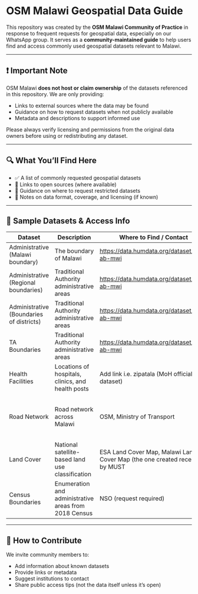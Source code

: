 # OSM Malawi Geospatial Data Guide

This repository was created by the **OSM Malawi Community of Practice** in response to frequent requests for geospatial data, especially on our WhatsApp group. It serves as a **community-maintained guide** to help users find and access commonly used geospatial datasets relevant to Malawi.

---

## ❗ Important Note

OSM Malawi **does not host or claim ownership** of the datasets referenced in this repository. We are only providing:
- Links to external sources where the data may be found
- Guidance on how to request datasets when not publicly available
- Metadata and descriptions to support informed use

Please always verify licensing and permissions from the original data owners before using or redistributing any dataset.

---

## 🔍 What You’ll Find Here

- ✅ A list of commonly requested geospatial datasets
- 🔗 Links to open sources (where available)
- 🧭 Guidance on where to request restricted datasets
- 📌 Notes on data format, coverage, and licensing (if known)

---

## 📘 Sample Datasets & Access Info

| Dataset | Description | Where to Find / Contact | Notes |
|--------|-------------|-------------------------|-------|
| Administrative (Malawi boundary) | The boundary of Malawi | https://data.humdata.org/dataset/cod-ab-mwi | Use level 0 |
| Administrative (Regional boundaries) | Traditional Authority administrative areas | https://data.humdata.org/dataset/cod-ab-mwi | Use level 1 |
| Administrative (Boundaries of districts) | Traditional Authority administrative areas | https://data.humdata.org/dataset/cod-ab-mwi | Use level 2 |
| TA Boundaries | Traditional Authority administrative areas | https://data.humdata.org/dataset/cod-ab-mwi | Use level 3 |
| Health Facilities | Locations of hospitals, clinics, and health posts | Add link i.e. zipatala (MoH official dataset) | CSV, shapefile formats available |
| Road Network | Road network across Malawi | OSM, Ministry of Transport | Link to OpenStreetMap or guide to access such data from government |
| Land Cover | National satellite-based land use classification | ESA Land Cover Map, Malawi Land Cover Map (the one created recently by MUST | 10 m resolution, add MUST data resolution |
| Census Boundaries | Enumeration and administrative areas from 2018 Census | NSO (request required) | Not all levels are publically available |

---

## 🧭 How to Contribute

We invite community members to:
- Add information about known datasets
- Provide links or metadata
- Suggest institutions to contact
- Share public access tips (not the data itself unless it’s open)

